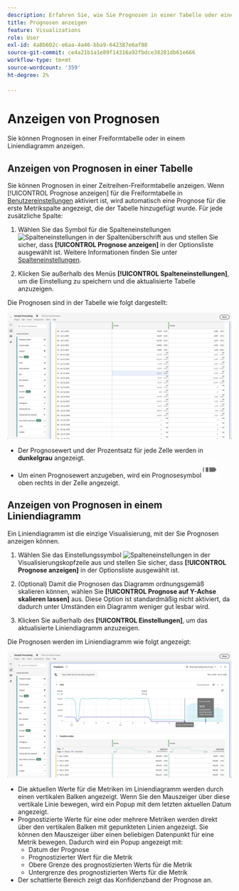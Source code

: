 ```yaml
---
description: Erfahren Sie, wie Sie Prognosen in einer Tabelle oder einem Liniendiagramm anzeigen können.
title: Prognosen anzeigen
feature: Visualizations
role: User
exl-id: 4a8b602c-e6aa-4a46-bba9-642387e6af88
source-git-commit: ce4a21b1a1e89f14316a92fbdce38281db61e666
workflow-type: tm+mt
source-wordcount: '359'
ht-degree: 2%

---
```


# Anzeigen von Prognosen

Sie können Prognosen in einer Freiformtabelle oder in einem Liniendiagramm anzeigen.

## Anzeigen von Prognosen in einer Tabelle

Sie können Prognosen in einer Zeitreihen-Freiformtabelle anzeigen. Wenn [!UICONTROL Prognose anzeigen] für die Freiformtabelle in [Benutzereinstellungen](../user-preferences.md) aktiviert ist, wird automatisch eine Prognose für die erste Metrikspalte angezeigt, die der Tabelle hinzugefügt wurde. Für jede zusätzliche Spalte:

1. Wählen Sie das Symbol für die Spalteneinstellungen ![Spalteneinstellungen](https://spectrum.adobe.com/static/icons/workflow_18/Smock_Settings_18_N.svg) in der Spaltenüberschrift aus und stellen Sie sicher, dass **[!UICONTROL Prognose anzeigen]** in der Optionsliste ausgewählt ist. Weitere Informationen finden Sie unter [Spalteneinstellungen](../visualizations/freeform-table/column-row-settings/column-settings.md).

1. Klicken Sie außerhalb des Menüs **[!UICONTROL Spalteneinstellungen]**, um die Einstellung zu speichern und die aktualisierte Tabelle anzuzeigen.

Die Prognosen sind in der Tabelle wie folgt dargestellt:

![Prognose in Tabelle anzeigen](assets/show-forecast-table.png)

* Der Prognosewert und der Prozentsatz für jede Zelle werden in **dunkelgrau** angezeigt.
* Um einen Prognosewert anzugeben, wird ein Prognosesymbol ![ForecastAnalytics](/help/assets/icons/ForecastAnalytics.svg) oben rechts in der Zelle angezeigt.


## Anzeigen von Prognosen in einem Liniendiagramm

Ein Liniendiagramm ist die einzige Visualisierung, mit der Sie Prognosen anzeigen können.

1. Wählen Sie das Einstellungssymbol ![Spalteneinstellungen](https://spectrum.adobe.com/static/icons/workflow_18/Smock_Settings_18_N.svg) in der Visualisierungskopfzeile aus und stellen Sie sicher, dass **[!UICONTROL Prognose anzeigen]** in der Optionsliste ausgewählt ist.

1. (Optional) Damit die Prognosen das Diagramm ordnungsgemäß skalieren können, wählen Sie **[!UICONTROL Prognose auf Y-Achse skalieren lassen]** aus. Diese Option ist standardmäßig nicht aktiviert, da dadurch unter Umständen ein Diagramm weniger gut lesbar wird.

1. Klicken Sie außerhalb des **[!UICONTROL Einstellungen]**, um das aktualisierte Liniendiagramm anzuzeigen.

Die Prognosen werden im Liniendiagramm wie folgt angezeigt:

![Prognose im Liniendiagramm anzeigen](assets/show-forecast-linechart.png)

* Die aktuellen Werte für die Metriken im Liniendiagramm werden durch einen vertikalen Balken angezeigt. Wenn Sie den Mauszeiger über diese vertikale Linie bewegen, wird ein Popup mit dem letzten aktuellen Datum angezeigt.
* Prognostizierte Werte für eine oder mehrere Metriken werden direkt über den vertikalen Balken mit gepunkteten Linien angezeigt. Sie können den Mauszeiger über einen beliebigen Datenpunkt für eine Metrik bewegen. Dadurch wird ein Popup angezeigt mit:
   * Datum der Prognose
   * Prognostizierter Wert für die Metrik
   * Obere Grenze des prognostizierten Werts für die Metrik
   * Untergrenze des prognostizierten Werts für die Metrik
* Der schattierte Bereich zeigt das Konfidenzband der Prognose an.
